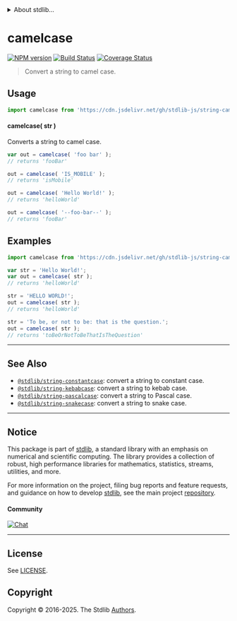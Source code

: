 <!--

@license Apache-2.0

Copyright (c) 2021 The Stdlib Authors.

Licensed under the Apache License, Version 2.0 (the "License");
you may not use this file except in compliance with the License.
You may obtain a copy of the License at

   http://www.apache.org/licenses/LICENSE-2.0

Unless required by applicable law or agreed to in writing, software
distributed under the License is distributed on an "AS IS" BASIS,
WITHOUT WARRANTIES OR CONDITIONS OF ANY KIND, either express or implied.
See the License for the specific language governing permissions and
limitations under the License.

-->


<details>
  <summary>
    About stdlib...
  </summary>
  <p>We believe in a future in which the web is a preferred environment for numerical computation. To help realize this future, we've built stdlib. stdlib is a standard library, with an emphasis on numerical and scientific computation, written in JavaScript (and C) for execution in browsers and in Node.js.</p>
  <p>The library is fully decomposable, being architected in such a way that you can swap out and mix and match APIs and functionality to cater to your exact preferences and use cases.</p>
  <p>When you use stdlib, you can be absolutely certain that you are using the most thorough, rigorous, well-written, studied, documented, tested, measured, and high-quality code out there.</p>
  <p>To join us in bringing numerical computing to the web, get started by checking us out on <a href="https://github.com/stdlib-js/stdlib">GitHub</a>, and please consider <a href="https://opencollective.com/stdlib">financially supporting stdlib</a>. We greatly appreciate your continued support!</p>
</details>

# camelcase

[![NPM version][npm-image]][npm-url] [![Build Status][test-image]][test-url] [![Coverage Status][coverage-image]][coverage-url] <!-- [![dependencies][dependencies-image]][dependencies-url] -->

> Convert a string to camel case.

<!-- Package usage documentation. -->



<section class="usage">

## Usage

```javascript
import camelcase from 'https://cdn.jsdelivr.net/gh/stdlib-js/string-camelcase@deno/mod.js';
```

#### camelcase( str )

Converts a string to camel case.

```javascript
var out = camelcase( 'foo bar' );
// returns 'fooBar'

out = camelcase( 'IS_MOBILE' );
// returns 'isMobile'

out = camelcase( 'Hello World!' );
// returns 'helloWorld'

out = camelcase( '--foo-bar--' );
// returns 'fooBar'
```

</section>

<!-- /.usage -->

<!-- Package usage examples. -->

<section class="examples">

## Examples

```javascript
import camelcase from 'https://cdn.jsdelivr.net/gh/stdlib-js/string-camelcase@deno/mod.js';

var str = 'Hello World!';
var out = camelcase( str );
// returns 'helloWorld'

str = 'HELLO WORLD!';
out = camelcase( str );
// returns 'helloWorld'

str = 'To be, or not to be: that is the question.';
out = camelcase( str );
// returns 'toBeOrNotToBeThatIsTheQuestion'
```

</section>

<!-- /.examples -->



<!-- Section for related `stdlib` packages. Do not manually edit this section, as it is automatically populated. -->

<section class="related">

* * *

## See Also

-   <span class="package-name">[`@stdlib/string-constantcase`][@stdlib/string/constantcase]</span><span class="delimiter">: </span><span class="description">convert a string to constant case.</span>
-   <span class="package-name">[`@stdlib/string-kebabcase`][@stdlib/string/kebabcase]</span><span class="delimiter">: </span><span class="description">convert a string to kebab case.</span>
-   <span class="package-name">[`@stdlib/string-pascalcase`][@stdlib/string/pascalcase]</span><span class="delimiter">: </span><span class="description">convert a string to Pascal case.</span>
-   <span class="package-name">[`@stdlib/string-snakecase`][@stdlib/string/snakecase]</span><span class="delimiter">: </span><span class="description">convert a string to snake case.</span>

</section>

<!-- /.related -->

<!-- Section for all links. Make sure to keep an empty line after the `section` element and another before the `/section` close. -->


<section class="main-repo" >

* * *

## Notice

This package is part of [stdlib][stdlib], a standard library with an emphasis on numerical and scientific computing. The library provides a collection of robust, high performance libraries for mathematics, statistics, streams, utilities, and more.

For more information on the project, filing bug reports and feature requests, and guidance on how to develop [stdlib][stdlib], see the main project [repository][stdlib].

#### Community

[![Chat][chat-image]][chat-url]

---

## License

See [LICENSE][stdlib-license].


## Copyright

Copyright &copy; 2016-2025. The Stdlib [Authors][stdlib-authors].

</section>

<!-- /.stdlib -->

<!-- Section for all links. Make sure to keep an empty line after the `section` element and another before the `/section` close. -->

<section class="links">

[npm-image]: http://img.shields.io/npm/v/@stdlib/string-camelcase.svg
[npm-url]: https://npmjs.org/package/@stdlib/string-camelcase

[test-image]: https://github.com/stdlib-js/string-camelcase/actions/workflows/test.yml/badge.svg?branch=main
[test-url]: https://github.com/stdlib-js/string-camelcase/actions/workflows/test.yml?query=branch:main

[coverage-image]: https://img.shields.io/codecov/c/github/stdlib-js/string-camelcase/main.svg
[coverage-url]: https://codecov.io/github/stdlib-js/string-camelcase?branch=main

<!--

[dependencies-image]: https://img.shields.io/david/stdlib-js/string-camelcase.svg
[dependencies-url]: https://david-dm.org/stdlib-js/string-camelcase/main

-->

[chat-image]: https://img.shields.io/gitter/room/stdlib-js/stdlib.svg
[chat-url]: https://app.gitter.im/#/room/#stdlib-js_stdlib:gitter.im

[stdlib]: https://github.com/stdlib-js/stdlib

[stdlib-authors]: https://github.com/stdlib-js/stdlib/graphs/contributors

[cli-section]: https://github.com/stdlib-js/string-camelcase#cli
[cli-url]: https://github.com/stdlib-js/string-camelcase/tree/cli
[@stdlib/string-camelcase]: https://github.com/stdlib-js/string-camelcase/tree/main

[umd]: https://github.com/umdjs/umd
[es-module]: https://developer.mozilla.org/en-US/docs/Web/JavaScript/Guide/Modules

[deno-url]: https://github.com/stdlib-js/string-camelcase/tree/deno
[deno-readme]: https://github.com/stdlib-js/string-camelcase/blob/deno/README.md
[umd-url]: https://github.com/stdlib-js/string-camelcase/tree/umd
[umd-readme]: https://github.com/stdlib-js/string-camelcase/blob/umd/README.md
[esm-url]: https://github.com/stdlib-js/string-camelcase/tree/esm
[esm-readme]: https://github.com/stdlib-js/string-camelcase/blob/esm/README.md
[branches-url]: https://github.com/stdlib-js/string-camelcase/blob/main/branches.md

[stdlib-license]: https://raw.githubusercontent.com/stdlib-js/string-camelcase/main/LICENSE

[standard-streams]: https://en.wikipedia.org/wiki/Standard_streams

[mdn-regexp]: https://developer.mozilla.org/en-US/docs/Web/JavaScript/Guide/Regular_Expressions

<!-- <related-links> -->

[@stdlib/string/constantcase]: https://github.com/stdlib-js/string-constantcase/tree/deno

[@stdlib/string/kebabcase]: https://github.com/stdlib-js/string-kebabcase/tree/deno

[@stdlib/string/pascalcase]: https://github.com/stdlib-js/string-pascalcase/tree/deno

[@stdlib/string/snakecase]: https://github.com/stdlib-js/string-snakecase/tree/deno

<!-- </related-links> -->

</section>

<!-- /.links -->

